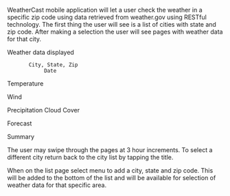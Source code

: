 

WeatherCast mobile application will let a user check the weather in a specific zip code using data retrieved from weather.gov using RESTful technology.  The first thing the user will see is a list of cities with state and zip code.  After making a selection the user will see pages with weather data for that city.

Weather data displayed

           City, State, Zip
                Date

Temperature

Wind

Precipitation   Cloud Cover

Forecast

Summary


The user may swipe through the pages at 3 hour increments.  To select a different city return back to the city list by tapping the title.  

When on the list page select menu to add a city, state and zip code.  This will be added to the bottom of the list and will be available for selection of weather data for that specific area.




